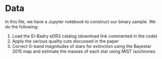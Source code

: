 # Data
In this file, we have a Jupyter notebook to construct our binary sample. We do the following:

1. Load the El-Badry eDR3 catalog (download link commented in the code)
2. Apply the various quality cuts discussed in the paper 
3. Correct G-band magnitudes of stars for extinction using the Bayestar 2015 map and estimate the masses of each star using MIST isochrones

